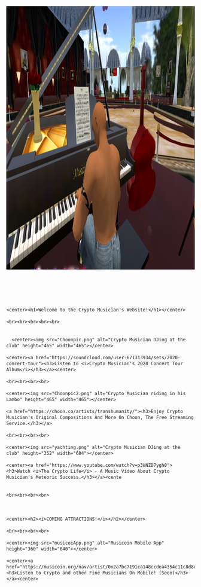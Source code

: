 <!DOCTYPE html>
<html>
  <head>
    <title>♫ Crypto Musician's Page ♫</title>
  
  <link rel="shortcut icon" href="favicon.ico" type="image/x-icon"> 
  
  </head>
  <body>
  <img src="bogeys1.png" alt="Crypto Musician playing piano at club" height="705" width="1368">
 
 <br><br><br><br>
  
    <center><h1>Welcome to the Crypto Musician's Website!</h1></center>
	
	<br><br><br><br><br>
	
	
	  <center><img src="Choonpic.png" alt="Crypto Musician DJing at the club" height="465" width="465"></center>
	
	<center><a href="https://soundcloud.com/user-671313934/sets/2020-concert-tour"><h3>Listen to <i>Crypto Musician's 2020 Concert Tour Album</i></h3></a><center>
	
	<br><br><br><br>
	
	<center><img src="Choonpic2.png" alt="Crypto Musician riding in his Lambo" height="465" width="465"></center>
	
	<a href="https://choon.co/artists/transhumanity/"><h3>Enjoy Crypto Musician's Original Compositions And More On Choon, The Free Streaming Service.</h3></a>
	
	<br><br><br><br>
	
	<center><img src="yachting.png" alt="Crypto Musician DJing at the club" height="352" width="684"></center>
	
	<center><a href="https://www.youtube.com/watch?v=p3UNZD7ygh0"><h3>Watch <i>The Crypto Life</i> - A Music Video About Crypto Musician's Meteoric Success.</h3></a><cente
	
	
	<br><br><br><br>
	
	
	
	<center><h2><i>COMING ATTRACTIONS!</i></h2></center>
	
	<br><br><br><br>
	
	<center><img src="musicoiApp.png" alt="Musicoin Mobile App" height="360" width="640"></center>
	
	<center><a href="https://musicoin.org/nav/artist/0x2a7bc7191ca148ccdea4354c11c8d8e31beac5fc"><h3>Listen to Crypto and other Fine Musicians On Mobile! (Soon)</h3></a><center>
	
</html>
